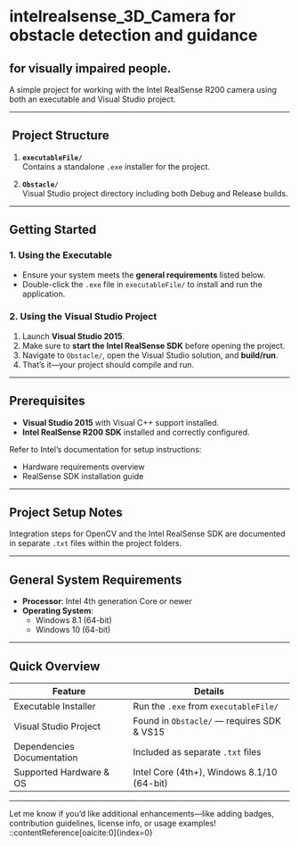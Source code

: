 # intelrealsense_3D_Camera for obstacle detection and guidance  
## for visually impaired people.

A simple project for working with the Intel RealSense R200 camera using both an executable and Visual Studio project.

---

## ​ Project Structure

1. **`executableFile/`**  
   Contains a standalone `.exe` installer for the project.

2. **`Obstacle/`**  
   Visual Studio project directory including both Debug and Release builds.

---

##  Getting Started

### 1. Using the Executable

- Ensure your system meets the **general requirements** listed below.  
- Double-click the `.exe` file in `executableFile/` to install and run the application.

### 2. Using the Visual Studio Project

1. Launch **Visual Studio 2015**.  
2. Make sure to **start the Intel RealSense SDK** before opening the project.  
3. Navigate to `Obstacle/`, open the Visual Studio solution, and **build/run**.  
4. That’s it—your project should compile and run.

---

##  Prerequisites

- **Visual Studio 2015** with Visual C++ support installed.
- **Intel RealSense R200 SDK** installed and correctly configured.

Refer to Intel’s documentation for setup instructions:  
- Hardware requirements overview  
- RealSense SDK installation guide

---

##  Project Setup Notes

Integration steps for OpenCV and the Intel RealSense SDK are documented in separate `.txt` files within the project folders.

---

##  General System Requirements

- **Processor**: Intel 4th generation Core or newer  
- **Operating System**:  
  - Windows 8.1 (64-bit)  
  - Windows 10 (64-bit)

---

##  Quick Overview

| Feature                     | Details                                    |
|-----------------------------|--------------------------------------------|
| Executable Installer        | Run the `.exe` from `executableFile/`      |
| Visual Studio Project       | Found in `Obstacle/` — requires SDK & VS15 |
| Dependencies Documentation  | Included as separate `.txt` files          |
| Supported Hardware & OS     | Intel Core (4th+), Windows 8.1/10 (64-bit)  |

---

Let me know if you’d like additional enhancements—like adding badges, contribution guidelines, license info, or usage examples!
::contentReference[oaicite:0]{index=0}
